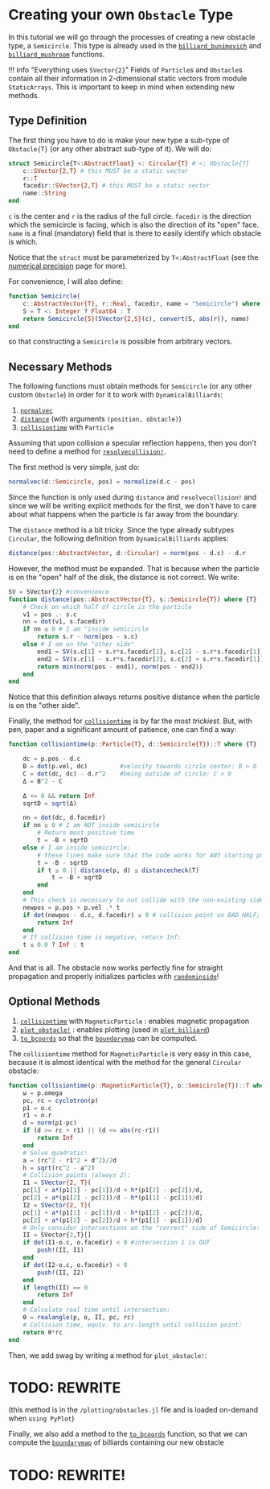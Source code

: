 # Creating your own `Obstacle` Type

In this tutorial we will go through the processes of creating a new obstacle type, a
`Semicircle`. This type is already used in the [`billiard_bunimovich`](@ref) and
[`billiard_mushroom`](@ref) functions.

!!! info "Everything uses `SVector{2}`"
    Fields of `Particle`s and `Obstacle`s contain all their information in 2-dimensional static vectors from module `StaticArrays`. This is important to keep in mind when extending new methods.

## Type Definition
The first thing you have to do is make your new type a sub-type of `Obstacle{T}`
(or any other abstract sub-type of it). We will do:
```julia
struct Semicircle{T<:AbstractFloat} <: Circular{T} # <: Obstacle{T}
    c::SVector{2,T} # this MUST be a static vector
    r::T
    facedir::SVector{2,T} # this MUST be a static vector
    name::String
end
```
`c` is the center and `r` is the radius of the full circle. `facedir` is the direction
which the semicircle is facing, which is also the direction of its "open" face.
`name` is a final (mandatory) field that is there to easily identify which obstacle
is which.

Notice that the `struct` must be parameterized by `T<:AbstractFloat` (see
the [numerical precision](/physics/#numerical-precision) page for more).

For convenience, I will also define:
```julia
function Semicircle(
    c::AbstractVector{T}, r::Real, facedir, name = "Semicircle") where {T<:Real}
    S = T <: Integer ? Float64 : T
    return Semicircle{S}(SVector{2,S}(c), convert(S, abs(r)), name)
end
```
so that constructing a `Semicircle` is possible from arbitrary vectors.

## Necessary Methods
The following functions must obtain methods for `Semicircle` (or any other custom
`Obstacle`) in order for it to
work with `DynamicalBilliards`:

1. [`normalvec`](@ref)
2. [`distance`](@ref) (with arguments `(position, obstacle)`)
3. [`collisiontime`](@ref) with `Particle`

Assuming that upon collision a specular reflection happens, then you don't need
to define a method for [`resolvecollision!`](@ref).

The first method is very simple, just do:
```julia
normalvec(d::Semicircle, pos) = normalize(d.c - pos)
```
Since the function is only used during `distance` and
`resolvecollision!` and since we will be writing explicit methods for the first,
we don't have to care about
what happens when the particle is far away from the boundary.

The `distance` method is a bit tricky. Since the type already subtypes `Circular`,
the following definition from `DynamicalBilliards` applies:
```julia
distance(pos::AbstractVector, d::Circular) = norm(pos - d.c) - d.r
```
However, the method must be
expanded. That is because when the particle is on the "open" half of the
disk, the distance is not correct. We write:
```julia
SV = SVector{2} #convenience
function distance(pos::AbstractVector{T}, s::Semicircle{T}) where {T}
    # Check on which half of circle is the particle
    v1 = pos .- s.c
    nn = dot(v1, s.facedir)
    if nn ≤ 0 # I am "inside semicircle
        return s.r - norm(pos - s.c)
    else # I am on the "other side"
        end1 = SV(s.c[1] + s.r*s.facedir[2], s.c[2] - s.r*s.facedir[1])
        end2 = SV(s.c[1] - s.r*s.facedir[2], s.c[2] + s.r*s.facedir[1])
        return min(norm(pos - end1), norm(pos - end2))
    end
end
```
Notice that this definition always returns positive distance when the particle is on
the "other side".

Finally, the method for [`collisiontime`](@ref) is by far the most *trickiest*. But,
with pen, paper and a significant amount of patience, one can find a way:
```julia
function collisiontime(p::Particle{T}, d::Semicircle{T})::T where {T}

    dc = p.pos - d.c
    B = dot(p.vel, dc)         #velocity towards circle center: B > 0
    C = dot(dc, dc) - d.r^2    #being outside of circle: C > 0
    Δ = B^2 - C

    Δ <= 0 && return Inf
    sqrtD = sqrt(Δ)

    nn = dot(dc, d.facedir)
    if nn ≥ 0 # I am NOT inside semicircle
        # Return most positive time
        t = -B + sqrtD
    else # I am inside semicircle:
        # these lines make sure that the code works for ANY starting position:
        t = -B - sqrtD
        if t ≤ 0 || distance(p, d) ≤ distancecheck(T)
            t = -B + sqrtD
        end
    end
    # This check is necessary to not collide with the non-existing side
    newpos = p.pos + p.vel .* t
    if dot(newpos - d.c, d.facedir) ≥ 0 # collision point on BAD HALF;
        return Inf
    end
    # If collision time is negative, return Inf:
    t ≤ 0.0 ? Inf : t
end
```

And that is all. The obstacle now works perfectly fine for straight propagation
and properly initializes particles with [`randominside`](@ref)!



## Optional Methods

1. [`collisiontime`](@ref) with `MagneticParticle` : enables magnetic propagation
2. [`plot_obstacle!`](@ref) : enables plotting (used in [`plot_billiard`](@ref))
3. [`to_bcoords`](@ref) so that the [`boundarymap`](@ref) can be computed.

The `collisiontime` method for `MagneticParticle` is very easy in this case, because
it is almost identical with the method for the general `Circular` obstacle:
```julia
function collisiontime(p::MagneticParticle{T}, o::Semicircle{T})::T where {T}
    ω = p.omega
    pc, rc = cyclotron(p)
    p1 = o.c
    r1 = o.r
    d = norm(p1-pc)
    if (d >= rc + r1) || (d <= abs(rc-r1))
        return Inf
    end
    # Solve quadratic:
    a = (rc^2 - r1^2 + d^2)/2d
    h = sqrt(rc^2 - a^2)
    # Collision points (always 2):
    I1 = SVector{2, T}(
    pc[1] + a*(p1[1] - pc[1])/d + h*(p1[2] - pc[2])/d,
    pc[2] + a*(p1[2] - pc[2])/d - h*(p1[1] - pc[1])/d)
    I2 = SVector{2, T}(
    pc[1] + a*(p1[1] - pc[1])/d - h*(p1[2] - pc[2])/d,
    pc[2] + a*(p1[2] - pc[2])/d + h*(p1[1] - pc[1])/d)
    # Only consider intersections on the "correct" side of Semicircle:
    II = SVector{2,T}[]
    if dot(I1-o.c, o.facedir) < 0 #intersection 1 is OUT
        push!(II, I1)
    end
    if dot(I2-o.c, o.facedir) < 0
        push!(II, I2)
    end
    if length(II) == 0
        return Inf
    end
    # Calculate real time until intersection:
    θ = realangle(p, o, II, pc, rc)
    # Collision time, equiv. to arc-length until collision point:
    return θ*rc
end
```

Then, we add swag by writing a method for `plot_obstacle!`:

# TODO: REWRITE

(this method is in the `/plotting/obstacles.jl` file and is loaded on-demand
when `using PyPlot`)

Finally, we also add a method to the [`to_bcoords`](@ref) function, so that
we can compute the [`boundarymap`](@ref) of billiards containing our new obstacle

# TODO: REWRITE!
